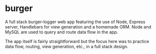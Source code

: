 
# burger

A full stack burger-logger web app featuring the use of Node, Express server, Handlebars for view generation and a homemade ORM. Node and MySQL are used to query and route data flow in the app.

The app itself is fairly straightforward but the focus here was to practice data flow, routing, view generation, etc., in a full stack design.

